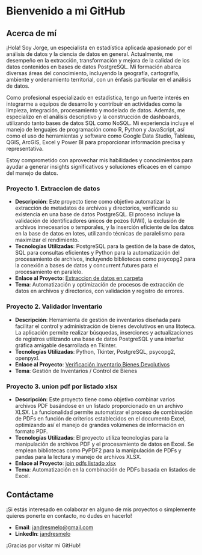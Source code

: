 # Bienvenido a mi GitHub

## Acerca de mí
¡Hola! Soy Jorge, un especialista en estadística aplicada apasionado por el análisis de datos y la ciencia de datos en general. Actualmente, me desempeño en la extracción, transformación y mejora de la calidad de los datos contenidos en bases de datos PostgreSQL. Mi formación abarca diversas áreas del conocimiento, incluyendo la geografía, cartografía, ambiente y ordenamiento territorial, con un énfasis particular en el análisis de datos.

Como profesional especializado en estadística, tengo un fuerte interés en integrarme a equipos de desarrollo y contribuir en actividades como la limpieza, integración, procesamiento y modelado de datos. Además, me especializo en el análisis descriptivo y la construcción de dashboards, utilizando tanto bases de datos SQL como NoSQL. Mi experiencia incluye el manejo de lenguajes de programación como R, Python y JavaScript, así como el uso de herramientas y software como Google Data Studio, Tableau, QGIS, ArcGIS, Excel y Power BI para proporcionar información precisa y representativa.

Estoy comprometido con aprovechar mis habilidades y conocimientos para ayudar a generar insights significativos y soluciones eficaces en el campo del manejo de datos.


### Proyecto 1. Extraccion de datos 
- **Descripción**: Este proyecto tiene como objetivo automatizar la extracción de metadatos de archivos y directorios, verificando su existencia en una base de datos PostgreSQL. El proceso incluye la validación de identificadores únicos de pozos (UWI), la exclusión de archivos innecesarios o temporales, y la inserción eficiente de los datos en la base de datos en lotes, utilizando técnicas de paralelismo para maximizar el rendimiento.
- **Tecnologías Utilizadas**: PostgreSQL para la gestión de la base de datos, SQL para consultas eficientes y Python para la automatización del procesamiento de archivos, incluyendo bibliotecas como psycopg2 para la conexión a bases de datos y concurrent.futures para el procesamiento en paralelo.
- **Enlace al Proyecto**: [Extraccion de datos en carpeta](https://github.com/jandresmelo/FILEPROPEXTRACTOR.git)
- **Tema**: Automatización y optimización de procesos de extracción de datos en archivos y directorios, con validación y registro de errores.

### Proyecto 2. Validador Inventario
- **Descripción**: Herramienta de gestión de inventarios diseñada para facilitar el control y administración de bienes devolutivos en una litoteca. La aplicación permite realizar búsquedas, inserciones y actualizaciones de registros utilizando una base de datos PostgreSQL y una interfaz gráfica amigable desarrollada en Tkinter.
- **Tecnologías Utilizadas**: Python, Tkinter, PostgreSQL, psycopg2, openpyxl.
- **Enlace al Proyecto**: [Verificación Inventario Bienes Devolutivos](https://github.com/jandresmelo/INVENTARIO_VALIDATOR.git)
- **Tema**: Gestión de Inventarios / Control de Bienes

### Proyecto 3. union pdf por listado xlsx
- **Descripción**: Este proyecto tiene como objetivo combinar varios archivos PDF basándose en un listado proporcionado en un archivo XLSX. La funcionalidad permite automatizar el proceso de combinación de PDFs en función de criterios establecidos en el documento Excel, optimizando así el manejo de grandes volúmenes de información en formato PDF.
- **Tecnologías Utilizadas**: El proyecto utiliza tecnologías para la manipulación de archivos PDF y el procesamiento de datos en Excel. Se emplean bibliotecas como PyPDF2 para la manipulación de PDFs y pandas para la lectura y manejo de archivos XLSX.
- **Enlace al Proyecto**: [join pdfs listado xlsx](https://github.com/jandresmelo/UNION_PDF.git)
- **Tema**: Automatización en la combinación de PDFs basada en listados de Excel.




## Contáctame
¡Si estás interesado en colaborar en alguno de mis proyectos o simplemente quieres ponerte en contacto, no dudes en hacerlo!

- **Email**: [jandresmelo@gmail.com](mailto:jandresmelo@gmail.com )
- **LinkedIn**: [jandresmelo](https://www.linkedin.com/in/jandresmelo/)


¡Gracias por visitar mi GitHub!


